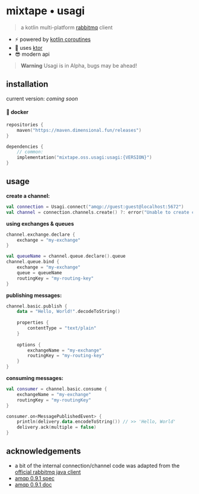 # mixtape &bull; usagi

> a kotlin multi-platform [rabbitmq](https://rabbitmq.org) client

- ⚡ powered by [kotlin coroutines](https://github.com/kotlin/kotlinx.coroutines)
- 🚀 uses [ktor](https://ktor.io)
- 😎 modern api

> **Warning**
> Usagi is in Alpha, bugs may be ahead!

## installation

current version: *coming soon*

#### 🐘 docker

```kotlin
repositories {
    maven("https://maven.dimensional.fun/releases")
}

dependencies {
    // common:
    implementation("mixtape.oss.usagi:usagi:{VERSION}")
}
```

## usage

**create a channel:**

```kotlin
val connection = Usagi.connect("amqp://guest:guest@localhost:5672")
val channel = connection.channels.create() ?: error("Unable to create channel")
```

**using exchanges & queues**
```kotlin
channel.exchange.declare { 
    exchange = "my-exchange" 
}

val queueName = channel.queue.declare().queue
channel.queue.bind {
    exchange = "my-exchange"
    queue = queueName
    routingKey = "my-routing-key"
}
```

**publishing messages:**
```kotlin
channel.basic.publish {
    data = "Hello, World!".decodeToString()
    
    properties {
        contentType = "text/plain"
    }
    
    options {
        exchangeName = "my-exchange"
        routingKey = "my-routing-key"
    }
}
```

**consuming messages:**
```kotlin
val consumer = channel.basic.consume {
    exchangeName = "my-exchange"
    routingKey = "my-routingKey"
}

consumer.on<MessagePublishedEvent> {
    println(delivery.data.encodeToString()) // >> 'Hello, World'
    delivery.ack(multiple = false)
}
```

## acknowledgements

- a bit of the internal connection/channel code was adapted from the [official rabbitmq java client](https://github.com/rabbitmq/rabbitmq-java-client)
- [amqp 0.9.1 spec](https://www.rabbitmq.com/resources/specs/amqp0-9-1.pdf)
- [amqp 0.9.1 doc](https://www.rabbitmq.com/resources/specs/amqp-xml-doc0-9-1.pdf)

